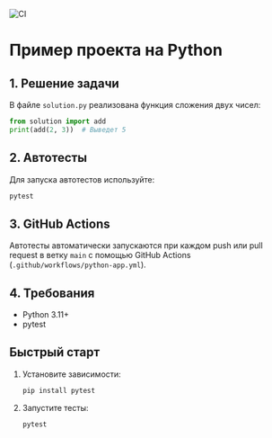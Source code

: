 ![CI](https://github.com/novakovichidSHP/git------/actions/workflows/python-app.yml/badge.svg)

# Пример проекта на Python

## 1. Решение задачи

В файле `solution.py` реализована функция сложения двух чисел:
```python
from solution import add
print(add(2, 3))  # Выведет 5
```

## 2. Автотесты

Для запуска автотестов используйте:
```bash
pytest
```

## 3. GitHub Actions

Автотесты автоматически запускаются при каждом push или pull request в ветку `main` с помощью GitHub Actions (`.github/workflows/python-app.yml`).

## 4. Требования
- Python 3.11+
- pytest

## Быстрый старт
1. Установите зависимости:
   ```bash
   pip install pytest
   ```
2. Запустите тесты:
   ```bash
   pytest
   ``` 